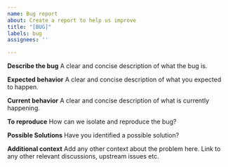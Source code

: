 ```yaml
---
name: Bug report
about: Create a report to help us improve
title: "[BUG]"
labels: bug
assignees: ''

---
```


**Describe the bug**
A clear and concise description of what the bug is.

**Expected behavior**
A clear and concise description of what you expected to happen.

**Current behavior**
A clear and concise description of what is currently happening.

**To reproduce**
How can we isolate and reproduce the bug?

**Possible Solutions**
Have you identified a possible solution?

**Additional context**
Add any other context about the problem here.
Link to any other relevant discussions, upstream issues etc.

